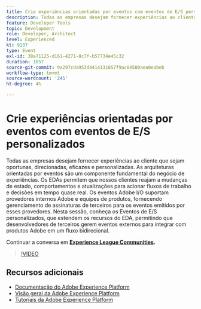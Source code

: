 ```yaml
---
title: Crie experiências orientadas por eventos com eventos de E/S personalizados
description: Todas as empresas desejam fornecer experiências ao cliente que sejam oportunas, direcionadas, eficazes e personalizadas. As arquiteturas orientadas por eventos são um componente fundamental do negócio de experiências. Os EDAs permitem que nossos clientes reajam a mudanças de estado, comportamentos e atualizações para acionar fluxos de trabalho e decisões em tempo quase real. Os eventos Adobe I/O suportam provedores internos Adobe e equipes de produtos, fornecendo gerenciamento de assinaturas de terceiros para os eventos emitidos por esses provedores. Nesta sessão, conheça os Eventos de E/S personalizados, que estendem os recursos do EDA, permitindo que desenvolvedores de terceiros gerem eventos externos para integrar com produtos Adobe em um fluxo bidirecional.
feature: Developer Tools
topic: Development
role: Developer, Architect
level: Experienced
kt: 9137
type: Event
exl-id: 38a71125-d161-4271-8c7f-b57734e45c32
duration: 1657
source-git-commit: 9a297cda953d4414131657f9ac84580aea0eabeb
workflow-type: tm+mt
source-wordcount: '245'
ht-degree: 4%

---
```


# Crie experiências orientadas por eventos com eventos de E/S personalizados

Todas as empresas desejam fornecer experiências ao cliente que sejam oportunas, direcionadas, eficazes e personalizadas. As arquiteturas orientadas por eventos são um componente fundamental do negócio de experiências. Os EDAs permitem que nossos clientes reajam a mudanças de estado, comportamentos e atualizações para acionar fluxos de trabalho e decisões em tempo quase real. Os eventos Adobe I/O suportam provedores internos Adobe e equipes de produtos, fornecendo gerenciamento de assinaturas de terceiros para os eventos emitidos por esses provedores. Nesta sessão, conheça os Eventos de E/S personalizados, que estendem os recursos do EDA, permitindo que desenvolvedores de terceiros gerem eventos externos para integrar com produtos Adobe em um fluxo bidirecional.

Continuar a conversa em **[Experience League Communities](https://adobe.ly/3kXfjdx).**

>[!VIDEO](https://video.tv.adobe.com/v/337616/?quality=12&learn=on&hidetitle=true)

## Recursos adicionais

- [Documentação do Adobe Experience Platform](https://experienceleague.adobe.com/docs/experience-platform.html?lang=pt-BR)
- [Visão geral da Adobe Experience Platform](https://experienceleague.adobe.com/docs/experience-platform/landing/home.html?lang=pt-BR)
- [Tutoriais da Adobe Experience Platform](https://experienceleague.adobe.com/docs/platform-learn/tutorials/overview.html?lang=pt-BR)
